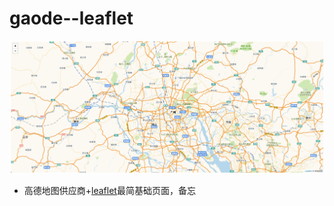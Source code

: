 # gaode--leaflet
![](rendering.png)
- 高德地图供应商+[leaflet](http://leafletjs.com/examples/quick-start/)最简基础页面，备忘